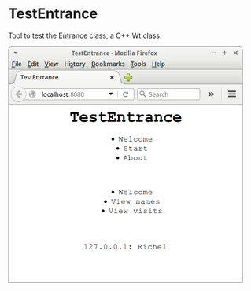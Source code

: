 # TestEntrance

Tool to test the Entrance class, a C++ Wt class.

![TestEntrance v2.0](Screenshots/TestEntrance_2_0.png)